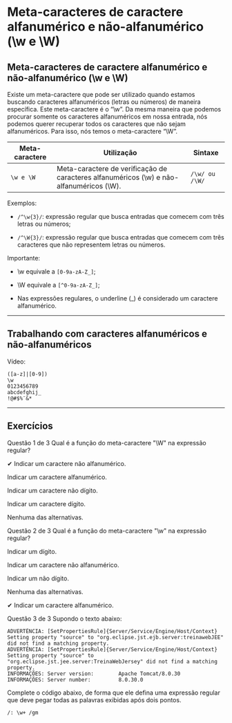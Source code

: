 # Meta-caracteres de caractere alfanumérico e não-alfanumérico (\w e \W)

## Meta-caracteres de caractere alfanumérico e não-alfanumérico (\w e \W)
Existe um meta-caractere que pode ser utilizado quando estamos buscando caracteres alfanuméricos (letras ou números) de maneira específica. Este meta-caractere é o “\w”. Da mesma maneira que podemos procurar somente os caracteres alfanuméricos em nossa entrada, nós podemos querer recuperar todos os caracteres que não sejam alfanuméricos. Para isso, nós temos o meta-caractere “\W”.

| Meta-caractere | Utilização | Sintaxe |
| -------------- | ---------- | ------- |
| `\w e \W` | Meta-caractere de verificação de caracteres alfanuméricos (\w) e não-alfanuméricos (\W). | `/\w/ ou /\W/` |

Exemplos:

+ `/^\w{3}/`: expressão regular que busca entradas que comecem com três letras ou números;

+ `/^\W{3}/`: expressão regular que busca entradas que comecem com três caracteres que não representem letras ou números.

Importante:

+ \w equivale a `[0-9a-zA-Z_]`;

+ \W equivale a `[^0-9a-zA-Z_]`;

+ Nas expressões regulares, o underline (_) é considerado um caractere alfanumérico.

---

## Trabalhando com caracteres alfanuméricos e não-alfanuméricos

Vídeo: 

```
([a-z]|[0-9])
\w
0123456789
abcdefghij_
!@#$%¨&*
```

---

## Exercícios


Questão 1 de 3
Qual é a função do meta-caractere "\W" na expressão regular?

✔ Indicar um caractere não alfanumérico.

Indicar um caractere alfanumérico.

Indicar um caractere não dígito.

Indicar um caractere dígito.

Nenhuma das alternativas.


Questão 2 de 3
Qual é a função do meta-caractere "\w" na expressão regular?

Indicar um dígito.

Indicar um caractere não alfanumérico.

Indicar um não dígito.

Nenhuma das alternativas.

✔ Indicar um caractere alfanumérico.


Questão 3 de 3
Supondo o texto abaixo:

```
ADVERTÊNCIA: [SetPropertiesRule]{Server/Service/Engine/Host/Context} Setting property "source" to "org.eclipse.jst.ejb.server:treinawebJEE" did not find a matching property.
ADVERTÊNCIA: [SetPropertiesRule]{Server/Service/Engine/Host/Context} Setting property "source" to "org.eclipse.jst.jee.server:TreinaWebJersey" did not find a matching property.
INFORMAÇÕES: Server version:        Apache Tomcat/8.0.30
INFORMAÇÕES: Server number:         8.0.30.0
```
Complete o código abaixo, de forma que ele defina uma expressão regular que deve pegar todas as palavras exibidas após dois pontos.

`/: \w+ /gm`